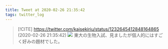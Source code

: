 ```yaml
---
title: Tweet at 2020-02-26 21:35:42
tags: twitter_log
---
```


> [!CITE] https://twitter.com/kaisekiriu/status/1232645412848164865 (2020-02-26 21:35:42)
> ![](https://twitter.com/kaisekiriu/status/1232645412848164865)
> 東大の生物入試、見ましたが個人的にはすごく好みの題材でした。
